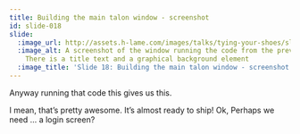 ```yaml
---
title: Building the main talon window - screenshot
id: slide-018
slide:
  :image_url: http://assets.h-lame.com/images/talks/tying-your-shoes/slides/018.jpg
  :image_alt: A screenshot of the window running the code from the previous slide;
    There is a title text and a graphical background element
  :image_title: 'Slide 18: Building the main talon window - screenshot'
---
```

Anyway running that code this gives us this.

I mean, that’s pretty awesome.  It’s almost ready to ship!  Ok, Perhaps we need … a login screen?
